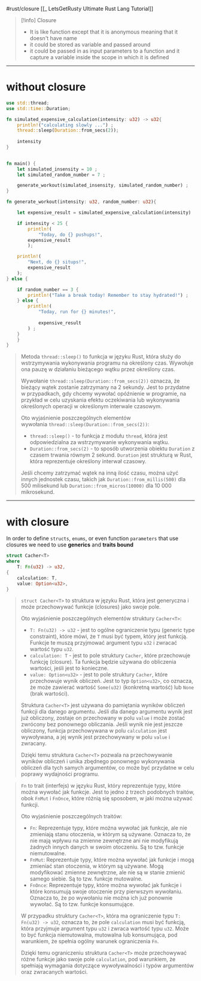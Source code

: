 #rust/closure 
[[_ LetsGetRusty Ultimate Rust Lang Tutorial]]

>[!info] Closure
>- It is like function except that it is anonymous meaning that it doesn't have name
>- it could be stored as variable and passed around 
>- it could be passed in as input parameters to a function and  it capture a variable inside the scope in which it is defined
>

---
# without closure
```rust
use std::thread;
use std::time::Duration;

fn simulated_expensive_calculation(intensity: u32) -> u32{
	println!("calculating slowly ...") ;
	thread::sleep(Duration::from_secs(2));
	
	intensity
}
  

fn main() {
	let simulated_insensity = 10 ;
	let simulated_random_number = 7 ;

	generate_workout(simulated_insensity, simulated_random_number) ;
}

fn generate_workout(intensity: u32, random_number: u32){

	let expensive_result = simulated_expensive_calculation(intensity)

	if intensity < 25 {
		println!(
			"Today, do {} pushups!",
		expensive_result
		);

	println!(
		"Next, do {} situps!",
		expensive_result
	);
} else {

	if random_number == 3 {
		println!("Take a break today! Remember to stay hydrated!") ;
	} else {
		println!(
			"Today, run for {} minutes!",
			
			expensive_result
		) ;
	}
	}
}
```

> Metoda `thread::sleep()` to funkcja w języku Rust, która służy do wstrzymywania wykonywania programu na określony czas. Wywołuje ona pauzę w działaniu bieżącego wątku przez określony czas.
> 
> Wywołanie `thread::sleep(Duration::from_secs(2))` oznacza, że bieżący wątek zostanie zatrzymany na 2 sekundy. Jest to przydatne w przypadkach, gdy chcemy wywołać opóźnienie w programie, na przykład w celu uzyskania efektu oczekiwania lub wykonywania określonych operacji w określonym interwale czasowym.
> 
> Oto wyjaśnienie poszczególnych elementów wywołania `thread::sleep(Duration::from_secs(2))`:
> 	- `thread::sleep()` - to funkcja z modułu `thread`, która jest odpowiedzialna za wstrzymywanie wykonywania wątku.
> 	- `Duration::from_secs(2)` - to sposób utworzenia obiektu `Duration` z czasem trwania równym 2 sekund. `Duration` jest strukturą w Rust, która reprezentuje określony interwał czasowy.
> 
> Jeśli chcemy zatrzymać wątek na inną ilość czasu, można użyć innych jednostek czasu, takich jak `Duration::from_millis(500)` dla 500 milisekund lub `Duration::from_micros(10000)` dla 10 000 mikrosekund.


---
# with closure
In order to define `structs`, `enums`, or even function `parameters` that use closures we need to use **generics** and **traits bound** 

```rust
struct Cacher<T>
where
	T: Fn(u32) -> u32,
{
	calculation: T,
	value: Option<u32>,
}
```

> `struct Cacher<T>` to struktura w języku Rust, która jest generyczna i może przechowywać funkcje (closures) jako swoje pole.
> 
> Oto wyjaśnienie poszczególnych elementów struktury `Cacher<T>`:
> 	- `T: Fn(u32) -> u32` - jest to ogólne ograniczenie typu (generic type constraint), które mówi, że `T` musi być typem, który jest funkcją. Funkcje te muszą przyjmować argument typu `u32` i zwracać wartość typu `u32`.
> 	- `calculation: T` - jest to pole struktury `Cacher`, które przechowuje funkcję (closure). Ta funkcja będzie używana do obliczenia wartości, jeśli jest to konieczne.
> 	- `value: Option<u32>` - jest to pole struktury `Cacher`, które przechowuje wynik obliczeń. Jest to typ `Option<u32>`, co oznacza, że może zawierać wartość `Some(u32)` (konkretną wartość) lub `None` (brak wartości).
> 
> Struktura `Cacher<T>` jest używana do pamiętania wyników obliczeń funkcji dla danego argumentu. Jeśli dla danego argumentu wynik jest już obliczony, zostaje on przechowany w polu `value` i może zostać zwrócony bez ponownego obliczania. Jeśli wynik nie jest jeszcze obliczony, funkcja przechowywana w polu `calculation` jest wywoływana, a jej wynik jest przechowywany w polu `value` i zwracany.
> 
> Dzięki temu struktura `Cacher<T>` pozwala na przechowywanie wyników obliczeń i unika zbędnego ponownego wykonywania obliczeń dla tych samych argumentów, co może być przydatne w celu poprawy wydajności programu.


> `Fn` to trait (interfejs) w języku Rust, który reprezentuje typy, które można wywołać jak funkcje. Jest to jedno z trzech podobnych traitów, obok `FnMut` i `FnOnce`, które różnią się sposobem, w jaki można używać funkcji.
> 
> Oto wyjaśnienie poszczególnych traitów:
> 	- `Fn`: Reprezentuje typy, które można wywołać jak funkcje, ale nie zmieniają stanu otoczenia, w którym są używane. Oznacza to, że nie mają wpływu na zmienne zewnętrzne ani nie modyfikują żadnych innych danych w swoim otoczeniu. Są to tzw. funkcje niemutowalne.
> 	- `FnMut`: Reprezentuje typy, które można wywołać jak funkcje i mogą zmieniać stan otoczenia, w którym są używane. Mogą modyfikować zmienne zewnętrzne, ale nie są w stanie zmienić samego siebie. Są to tzw. funkcje mutowalne.
> 	- `FnOnce`: Reprezentuje typy, które można wywołać jak funkcje i które konsumują swoje otoczenie przy pierwszym wywołaniu. Oznacza to, że po wywołaniu nie można ich już ponownie wywołać. Są to tzw. funkcje konsumujące.
> 
> W przypadku struktury `Cacher<T>`, która ma ograniczenie typu `T: Fn(u32) -> u32`, oznacza to, że pole `calculation` musi być funkcją, która przyjmuje argument typu `u32` i zwraca wartość typu `u32`. Może to być funkcja niemutowalna, mutowalna lub konsumująca, pod warunkiem, że spełnia ogólny warunek ograniczenia `Fn`.
> 
> Dzięki temu ograniczeniu struktura `Cacher<T>` może przechowywać różne funkcje jako swoje pole `calculation`, pod warunkiem, że spełniają wymagania dotyczące wywoływalności i typów argumentów oraz zwracanych wartości.




